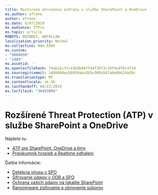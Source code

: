 ```yaml
---
title: Rozšírené ohrozenie ochrany v službe SharePoint a OneDrive
ms.author: efrene
author: efrene
ms.date: 8/07/2019
ms.audience: ITPro
ms.topic: article
ROBOTS: NOINDEX, NOFOLLOW
localization_priority: Normal
ms.collection: Adm_O365
ms.custom:
- "9000650"
- "2489"
ms.assetid: ''
ms.openlocfilehash: 74ab1bc37c43bdb48ff44f3073c3df4adf8c4f3d
ms.sourcegitcommit: 1d98db8acb9959aba3b5e308a567ade6b62da56c
ms.translationtype: MT
ms.contentlocale: sk-SK
ms.lasthandoff: 08/22/2019
ms.locfileid: "36493894"
---
```

# <a name="advanced-threat-protection-atp-in-sharepoint-and-onedrive"></a>Rozšírené Threat Protection (ATP) v službe SharePoint a OneDrive

Nájdete tu:
- [ATP pre SharePoint, OneDrive a tímy](https://docs.microsoft.com/office365/securitycompliance/atp-for-spo-odb-and-teams)
- [Prieskumník hrozieb a Realtime odhalení](https://docs.microsoft.com/office365/securitycompliance/threat-explorer-views)


Ďalšie informácie:

- [Detekcia vírusu v SPO](https://docs.microsoft.com/office365/securitycompliance/virus-detection-in-spo)</br>
- [Šifrovanie údajov v ODB a SPO](https://docs.microsoft.com/office365/securitycompliance/data-encryption-in-odb-and-spo)</br>
- [Ochrana vašich údajov na lokalite SharePoint](https://docs.microsoft.com/sharepoint/safeguarding-your-data)</br>
- [Ransomware zisťovanie a obnovenie súborov](https://support.office.com/article/Ransomware-detection-and-recovering-your-files-0d90ec50-6bfd-40f4-acc7-b8c12c73637f)
